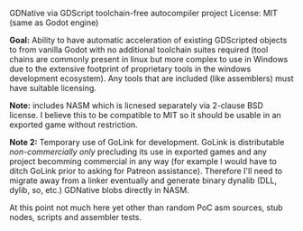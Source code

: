 GDNative via GDScript toolchain-free autocompiler project
License: MIT (same as Godot engine)

**Goal:** Ability to have automatic acceleration of existing GDScripted objects to from vanilla
      Godot with no additional toolchain suites required (tool chains are commonly present
      in linux but more complex to use in Windows due to the extensive footprint of proprietary
      tools in the windows development ecosystem).  Any tools that are included (like
      assemblers) must have suitable licensing.

**Note:** includes NASM which is licnesed separately via 2-clause BSD license.  I believe this to
      be compatible to MIT so it should be usable in an exported game without restriction.

**Note 2:** Temporary use of GoLink for development.  GoLink is distributable *non-commercially only*
        precluding its use in exported games and any project becomming commercial in any way
        (for example I would have to ditch GoLink prior to asking for Patreon assistance).
        Therefore I'll need to migrate away from a linker eventually and generate binary
        dynalib (DLL, dylib, so, etc.) GDNative blobs directly in NASM.

At this point not much here yet other than random PoC asm sources, stub nodes, scripts and assembler tests.
